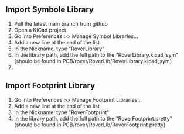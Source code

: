 ## Import Symbole Library

1. Pull the latest main branch from github
2. Open a KiCad project
3. Go into Preferences >> Manage Symbol Libraries...
4. Add a new line at the end of the list
5. In the Nickname, type "RoverLibrary"
6. In the library path, add the full path to the "RoverLibrary.kicad_sym" (should be found in PCB/rover/RoverLib/RoverLibrary.kicad_sym)
7.

## Import Footprint Library

1. Go into Preferences >> Manage Footprint Libraries...
2. Add a new line at the end of the list
3. In the Nickname, type "RoverFootprint"
4. In the library path, add the full path to the "RoverFootprint.pretty" (should be found in PCB/rover/RoverLib/RoverFootprint.pretty)
